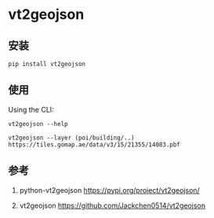 # vt2geojson

## 安装

```
pip install vt2geojson
```

## 使用

Using the CLI:

```
vt2geojson --help
```

```
vt2geojson --layer (poi/building/..) https://tiles.gomap.ae/data/v3/15/21355/14083.pbf
```

## 参考

1. python-vt2geojson
https://pypi.org/project/vt2geojson/

2. vt2geojson
https://github.com/Jackchen0514/vt2geojson

